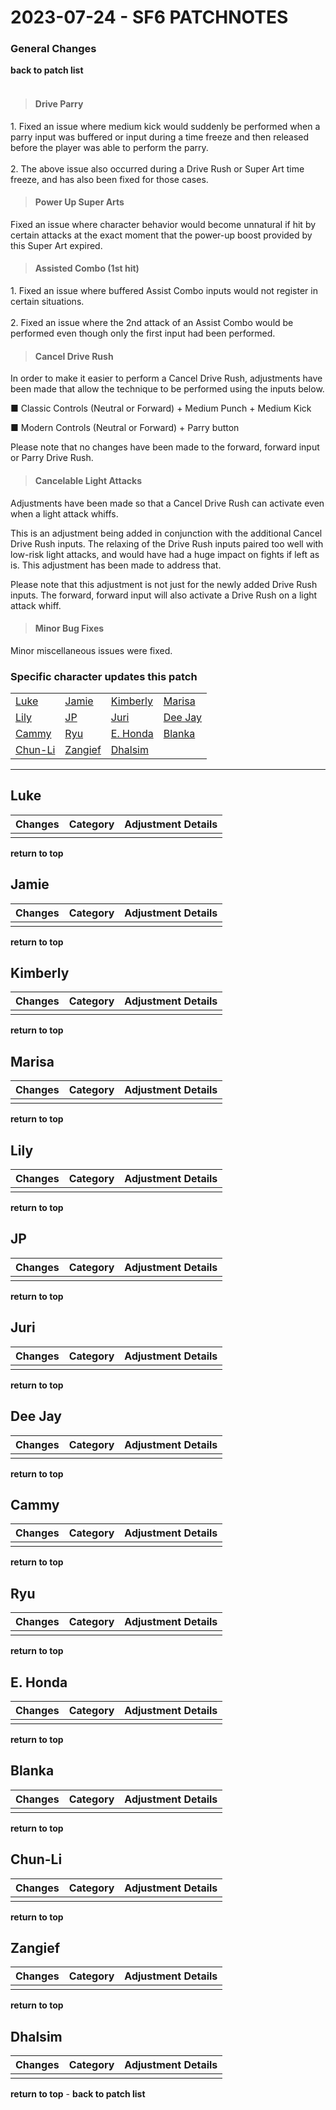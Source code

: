 # 2023-07-24 - SF6 PATCHNOTES

<h3 id="top">General Changes</h3>
<strong><a href="/patch-history/docs/street-fighter-6/" style="text-decoration: none;">back to patch list</a></strong>
<br>
<br>

><h4>Drive Parry</h4>
<p>
1. Fixed an issue where medium kick would suddenly be performed when a parry input was buffered or input during a time freeze and then released before the player was able to perform the parry.<br><br>
2. The above issue also occurred during a Drive Rush or Super Art time freeze, and has also been fixed for those cases.
</p>

><h4>Power Up Super Arts</h4>
<p>
Fixed an issue where character behavior would become unnatural if hit by certain attacks at the exact moment that the power-up boost provided by this Super Art expired.
</p>

><h4>Assisted Combo (1st hit)</h4>
<p>
1. Fixed an issue where buffered Assist Combo inputs would not register in certain situations.<br><br>
2. Fixed an issue where the 2nd attack of an Assist Combo would be performed even though only the first input had been performed.
</p>

><h4>Cancel Drive Rush</h4>
<p>
In order to make it easier to perform a Cancel Drive Rush, adjustments have been made that allow the technique to be performed using the inputs below.

■ Classic Controls
(Neutral or Forward) + Medium Punch + Medium Kick

■ Modern Controls
(Neutral or Forward) + Parry button

Please note that no changes have been made to the forward, forward input or Parry Drive Rush.
</p>

><h4>Cancelable Light Attacks</h4>
<p>
Adjustments have been made so that a Cancel Drive Rush can activate even when a light attack whiffs.

This is an adjustment being added in conjunction with the additional Cancel Drive Rush inputs. The relaxing of the Drive Rush inputs paired too well with low-risk light attacks, and would have had a huge impact on fights if left as is. This adjustment has been made to address that.

Please note that this adjustment is not just for the newly added Drive Rush inputs. The forward, forward input will also activate a Drive Rush on a light attack whiff.
</p>

><h4>Minor Bug Fixes</h4>
<p>
Minor miscellaneous issues were fixed.
</p>

<!-- Section Index -->
<h3>Specific character updates this patch</h3>
<table class="character-table-style">
<tbody>
    <tr>
        <td><a href="/patch-history/docs/street-fighter-6/2023-07-24-sf6-patchnotes#luke">Luke</a></td>
        <td><a href="/patch-history/docs/street-fighter-6/2023-07-24-sf6-patchnotes#jamie">Jamie</a></td>
        <td><a href="/patch-history/docs/street-fighter-6/2023-07-24-sf6-patchnotes#kimberly">Kimberly</a></td>
        <td><a href="/patch-history/docs/street-fighter-6/2023-07-24-sf6-patchnotes#marisa">Marisa</a></td>
    </tr>
    <tr>
        <td><a href="/patch-history/docs/street-fighter-6/2023-07-24-sf6-patchnotes#lily">Lily</a></td>
        <td><a href="/patch-history/docs/street-fighter-6/2023-07-24-sf6-patchnotes#jp">JP</a></td>
        <td><a href="/patch-history/docs/street-fighter-6/2023-07-24-sf6-patchnotes#juri">Juri</a></td>
        <td><a href="/patch-history/docs/street-fighter-6/2023-07-24-sf6-patchnotes#dee-jay">Dee Jay</a></td>
    </tr>
    <tr>
        <td><a href="/patch-history/docs/street-fighter-6/2023-07-24-sf6-patchnotes#cammy">Cammy</a></td>
        <td><a href="/patch-history/docs/street-fighter-6/2023-07-24-sf6-patchnotes#ryu">Ryu</a></td>
        <td><a href="/patch-history/docs/street-fighter-6/2023-07-24-sf6-patchnotes#e.-honda">E. Honda</a></td>
        <td><a href="/patch-history/docs/street-fighter-6/2023-07-24-sf6-patchnotes#blanka">Blanka</a></td>
    </tr>
    <tr>
        <td><a href="/patch-history/docs/street-fighter-6/2023-07-24-sf6-patchnotes#chun-li">Chun-Li</a></td>
        <td><a href="/patch-history/docs/street-fighter-6/2023-07-24-sf6-patchnotes#zangief">Zangief</a></td>
        <td><a href="/patch-history/docs/street-fighter-6/2023-07-24-sf6-patchnotes#dhalsim">Dhalsim</a></td>
    </tr>
</tbody>
</table>

---

<h2 id="luke">Luke</h2>
<table class="table-style">
<thead><tr><th>Changes</th><th>Category</th><th>Adjustment Details</th></tr></thead>
<tbody>
<tr><td></td><td></td><td></td></tr>
</tbody>
</table>

<strong><a href="#top" style="text-decoration: none;">return to top</a></strong>

<h2 id="jamie">Jamie</h2>
<table class="table-style">
<thead><tr><th>Changes</th><th>Category</th><th>Adjustment Details</th></tr></thead>
<tbody>
<tr><td></td><td></td><td></td></tr>
</tbody>
</table>

<strong><a href="#top" style="text-decoration: none;">return to top</a></strong>

<h2 id="kimberly">Kimberly</h2>
<table class="table-style">
<thead><tr><th>Changes</th><th>Category</th><th>Adjustment Details</th></tr></thead>
<tbody>
<tr><td></td><td></td><td></td></tr>
</tbody>
</table>

<strong><a href="#top" style="text-decoration: none;">return to top</a></strong>

<h2 id="marisa">Marisa</h2>
<table class="table-style">
<thead><tr><th>Changes</th><th>Category</th><th>Adjustment Details</th></tr></thead>
<tbody>
<tr><td></td><td></td><td></td></tr>
</tbody>
</table>

<strong><a href="#top" style="text-decoration: none;">return to top</a></strong>

<h2 id="lily">Lily</h2>
<table class="table-style">
<thead><tr><th>Changes</th><th>Category</th><th>Adjustment Details</th></tr></thead>
<tbody>
<tr><td></td><td></td><td></td></tr>
</tbody>
</table>

<strong><a href="#top" style="text-decoration: none;">return to top</a></strong>

<h2 id="jp">JP</h2>
<table class="table-style">
<thead><tr><th>Changes</th><th>Category</th><th>Adjustment Details</th></tr></thead>
<tbody>
<tr><td></td><td></td><td></td></tr>
</tbody>
</table>

<strong><a href="#top" style="text-decoration: none;">return to top</a></strong>

<h2 id="juri">Juri</h2>
<table class="table-style">
<thead><tr><th>Changes</th><th>Category</th><th>Adjustment Details</th></tr></thead>
<tbody>
<tr><td></td><td></td><td></td></tr>
</tbody>
</table>

<strong><a href="#top" style="text-decoration: none;">return to top</a></strong>

<h2 id="dee-jay">Dee Jay</h2>
<table class="table-style">
<thead><tr><th>Changes</th><th>Category</th><th>Adjustment Details</th></tr></thead>
<tbody>
<tr><td></td><td></td><td></td></tr>
</tbody>
</table>

<strong><a href="#top" style="text-decoration: none;">return to top</a></strong>

<h2 id="cammy">Cammy</h2>
<table class="table-style">
<thead><tr><th>Changes</th><th>Category</th><th>Adjustment Details</th></tr></thead>
<tbody>
<tr><td></td><td></td><td></td></tr>
</tbody>
</table>

<strong><a href="#top" style="text-decoration: none;">return to top</a></strong>

<h2 id="ryu">Ryu</h2>
<table class="table-style">
<thead><tr><th>Changes</th><th>Category</th><th>Adjustment Details</th></tr></thead>
<tbody>
<tr><td></td><td></td><td></td></tr>
</tbody>
</table>

<strong><a href="#top" style="text-decoration: none;">return to top</a></strong>

<h2 id="e.-honda">E. Honda</h2>
<table class="table-style">
<thead><tr><th>Changes</th><th>Category</th><th>Adjustment Details</th></tr></thead>
<tbody>
<tr><td></td><td></td><td></td></tr>
</tbody>
</table>

<strong><a href="#top" style="text-decoration: none;">return to top</a></strong>

<h2 id="blanka">Blanka</h2>
<table class="table-style">
<thead><tr><th>Changes</th><th>Category</th><th>Adjustment Details</th></tr></thead>
<tbody>
<tr><td></td><td></td><td></td></tr>
</tbody>
</table>

<strong><a href="#top" style="text-decoration: none;">return to top</a></strong>

<h2 id="chun-li">Chun-Li</h2>
<table class="table-style">
<thead><tr><th>Changes</th><th>Category</th><th>Adjustment Details</th></tr></thead>
<tbody>
<tr><td></td><td></td><td></td></tr>
</tbody>
</table>

<strong><a href="#top" style="text-decoration: none;">return to top</a></strong>

<h2 id="zangief">Zangief</h2>
<table class="table-style">
<thead><tr><th>Changes</th><th>Category</th><th>Adjustment Details</th></tr></thead>
<tbody>
<tr><td></td><td></td><td></td></tr>
</tbody>
</table>

<strong><a href="#top" style="text-decoration: none;">return to top</a></strong>

<h2 id="dhalsim">Dhalsim</h2>
<table class="table-style">
<thead><tr><th>Changes</th><th>Category</th><th>Adjustment Details</th></tr></thead>
<tbody>
<tr><td></td><td></td><td></td></tr>
</tbody>
</table>

<strong><a href="#top" style="text-decoration: none;">return to top</a></strong> - <strong><a href="/patch-history/docs/street-fighter-6/" style="text-decoration: none;">back to patch list</a></strong>

